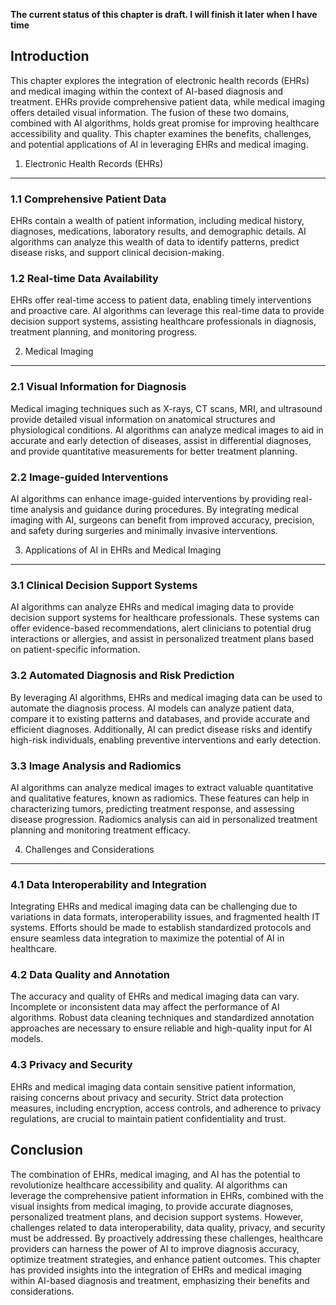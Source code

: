 **The current status of this chapter is draft. I will finish it later when I have time**

Introduction
------------

This chapter explores the integration of electronic health records (EHRs) and medical imaging within the context of AI-based diagnosis and treatment. EHRs provide comprehensive patient data, while medical imaging offers detailed visual information. The fusion of these two domains, combined with AI algorithms, holds great promise for improving healthcare accessibility and quality. This chapter examines the benefits, challenges, and potential applications of AI in leveraging EHRs and medical imaging.

1. Electronic Health Records (EHRs)
-----------------------------------

### 1.1 Comprehensive Patient Data

EHRs contain a wealth of patient information, including medical history, diagnoses, medications, laboratory results, and demographic details. AI algorithms can analyze this wealth of data to identify patterns, predict disease risks, and support clinical decision-making.

### 1.2 Real-time Data Availability

EHRs offer real-time access to patient data, enabling timely interventions and proactive care. AI algorithms can leverage this real-time data to provide decision support systems, assisting healthcare professionals in diagnosis, treatment planning, and monitoring progress.

2. Medical Imaging
------------------

### 2.1 Visual Information for Diagnosis

Medical imaging techniques such as X-rays, CT scans, MRI, and ultrasound provide detailed visual information on anatomical structures and physiological conditions. AI algorithms can analyze medical images to aid in accurate and early detection of diseases, assist in differential diagnoses, and provide quantitative measurements for better treatment planning.

### 2.2 Image-guided Interventions

AI algorithms can enhance image-guided interventions by providing real-time analysis and guidance during procedures. By integrating medical imaging with AI, surgeons can benefit from improved accuracy, precision, and safety during surgeries and minimally invasive interventions.

3. Applications of AI in EHRs and Medical Imaging
-------------------------------------------------

### 3.1 Clinical Decision Support Systems

AI algorithms can analyze EHRs and medical imaging data to provide decision support systems for healthcare professionals. These systems can offer evidence-based recommendations, alert clinicians to potential drug interactions or allergies, and assist in personalized treatment plans based on patient-specific information.

### 3.2 Automated Diagnosis and Risk Prediction

By leveraging AI algorithms, EHRs and medical imaging data can be used to automate the diagnosis process. AI models can analyze patient data, compare it to existing patterns and databases, and provide accurate and efficient diagnoses. Additionally, AI can predict disease risks and identify high-risk individuals, enabling preventive interventions and early detection.

### 3.3 Image Analysis and Radiomics

AI algorithms can analyze medical images to extract valuable quantitative and qualitative features, known as radiomics. These features can help in characterizing tumors, predicting treatment response, and assessing disease progression. Radiomics analysis can aid in personalized treatment planning and monitoring treatment efficacy.

4. Challenges and Considerations
--------------------------------

### 4.1 Data Interoperability and Integration

Integrating EHRs and medical imaging data can be challenging due to variations in data formats, interoperability issues, and fragmented health IT systems. Efforts should be made to establish standardized protocols and ensure seamless data integration to maximize the potential of AI in healthcare.

### 4.2 Data Quality and Annotation

The accuracy and quality of EHRs and medical imaging data can vary. Incomplete or inconsistent data may affect the performance of AI algorithms. Robust data cleaning techniques and standardized annotation approaches are necessary to ensure reliable and high-quality input for AI models.

### 4.3 Privacy and Security

EHRs and medical imaging data contain sensitive patient information, raising concerns about privacy and security. Strict data protection measures, including encryption, access controls, and adherence to privacy regulations, are crucial to maintain patient confidentiality and trust.

Conclusion
----------

The combination of EHRs, medical imaging, and AI has the potential to revolutionize healthcare accessibility and quality. AI algorithms can leverage the comprehensive patient information in EHRs, combined with the visual insights from medical imaging, to provide accurate diagnoses, personalized treatment plans, and decision support systems. However, challenges related to data interoperability, data quality, privacy, and security must be addressed. By proactively addressing these challenges, healthcare providers can harness the power of AI to improve diagnosis accuracy, optimize treatment strategies, and enhance patient outcomes. This chapter has provided insights into the integration of EHRs and medical imaging within AI-based diagnosis and treatment, emphasizing their benefits and considerations.
